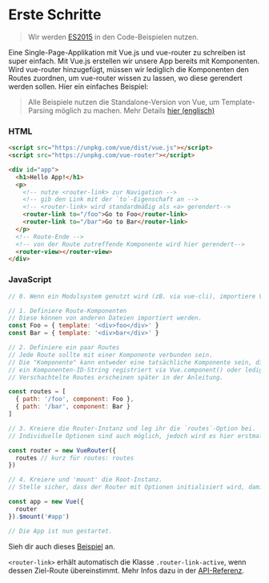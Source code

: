 # Erste Schritte

> Wir werden [ES2015](https://github.com/lukehoban/es6features) in den Code-Beispielen nutzen.

Eine Single-Page-Applikation mit Vue.js und vue-router zu schreiben ist super einfach. Mit Vue.js erstellen wir unsere App bereits mit Komponenten. Wird vue-router hinzugefügt, müssen wir lediglich die Komponenten den Routes zuordnen, um vue-router wissen zu lassen, wo diese gerendert werden sollen. Hier ein einfaches Beispiel:

> Alle Beispiele nutzen die Standalone-Version von Vue, um Template-Parsing möglich zu machen. Mehr Details [hier (englisch)](http://vuejs.org/guide/installation.html#Standalone-vs-Runtime-only-Build)

### HTML

``` html
<script src="https://unpkg.com/vue/dist/vue.js"></script>
<script src="https://unpkg.com/vue-router"></script>

<div id="app">
  <h1>Hello App!</h1>
  <p>
    <!-- nutze <router-link> zur Navigation -->
    <!-- gib den Link mit der `to`-Eigenschaft an -->
    <!-- <router-link> wird standardmäßig als <a> gerendert-->
    <router-link to="/foo">Go to Foo</router-link>
    <router-link to="/bar">Go to Bar</router-link>
  </p>
  <!-- Route-Ende -->
  <!-- von der Route zutreffende Komponente wird hier gerendert-->
  <router-view></router-view>
</div>
```

### JavaScript

``` js
// 0. Wenn ein Modulsystem genutzt wird (zB. via vue-cli), importiere Vue sowie VueRouter und rufe Vue.use(VueRouter) auf.

// 1. Definiere Route-Komponenten
// Diese können von anderen Dateien importiert werden.
const Foo = { template: '<div>foo</div>' }
const Bar = { template: '<div>bar</div>' }

// 2. Definiere ein paar Routes
// Jede Route sollte mit einer Komponente verbunden sein.
// Die "Komponente" kann entweder eine tatsächliche Komponente sein, die via Vue.extend() erstellt wird,
// ein Komponenten-ID-String registriert via Vue.component() oder lediglich ein Optionsobjekt der Komponent.
// Verschachtelte Routes erscheinen später in der Anleitung.

const routes = [
  { path: '/foo', component: Foo },
  { path: '/bar', component: Bar }
]

// 3. Kreiere die Router-Instanz und leg ihr die `routes`-Option bei.
// Individuelle Optionen sind auch möglich, jedoch wird es hier erstmal einfach gehalten.

const router = new VueRouter({
  routes // kurz für routes: routes
})

// 4. Kreiere und 'mount' die Root-Instanz.
// Stelle sicher, dass der Router mit Optionen initialisiert wird, damit die App diesen nutzen kann.

const app = new Vue({
  router
}).$mount('#app')

// Die App ist nun gestartet.
```
Sieh dir auch dieses [Beispiel](http://jsfiddle.net/yyx990803/xgrjzsup/) an.

`<router-link>` erhält automatisch die Klasse `.router-link-active`, wenn dessen Ziel-Route übereinstimmt. Mehr Infos dazu in der [API-Referenz](../api/router-link.md).
